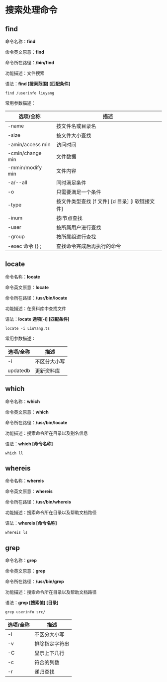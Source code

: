 # 搜索处理命令
## find

命令名称：**find**

命令英文原意：**find**

命令所在路径：**/bin/find**

功能描述：文件搜索

语法：**find [搜索范围] [匹配条件]**

```shell
find /userinfo liuyang
```

常用参数描述：

| 选项/全称        | 描述                                            |
| ---------------- | ----------------------------------------------- |
| -name            | 按文件名或目录名                                |
| -size            | 按文件大小查找                                  |
| -amin/access min | 访问时间                                        |
| -cmin/change min | 文件数据                                        |
| -mmin/modify min | 文件内容                                        |
| -a/--all         | 同时满足条件                                    |
| -o               | 只需要满足一个条件                              |
| -type            | 按文件类型查找 [f 文件] [d 目录] [l 软链接文件] |
| -inum            | 按i节点查找                                     |
| -user            | 按所属用户进行查找                              |
| -group           | 按所属组进行查找                                |
| -exec 命令 {} \; | 查找命令完成后再执行的命令                      |

## locate

命令名称：**locate**

命令英文原意：**locate**

命令所在路径：**/usr/bin/locate**

功能描述：在资料库中查找文件

语法：**locate 选项[-i] [匹配条件]**

```shell
locate -i LiuYang.ts
```

常用参数描述：

| 选项/全称 | 描述         |
| --------- | ------------ |
| -i        | 不区分大小写 |
| updatedb  | 更新资料库   |

## which

命令名称：**which**

命令英文原意：**which**

命令所在路径：**/usr/bin/locate**

功能描述：搜索命令所在目录以及别名信息

语法：**which [命令名称]**

```shell
which ll
```

## whereis

命令名称：**whereis**

命令英文原意：**whereis**

命令所在路径：**/usr/bin/whereis**

功能描述：搜索命令所在目录以及帮助文档路径

语法：**whereis [命令名称]**

```shell
whereis ls
```

## grep

命令名称：**grep**

命令英文原意：**grep**

命令所在路径：**/usr/bin/grep**

功能描述：搜索命令所在目录以及帮助文档路径

语法：**grep [搜索值] [目录]**

```shell
grep userinfo src/
```

| 选项/全称 | 描述           |
| --------- | -------------- |
| -i        | 不区分大小写   |
| -v        | 排除指定字符串 |
| -C        | 显示上下几行   |
| -c        | 符合的列数     |
| -r        | 递归查找       |

## 
